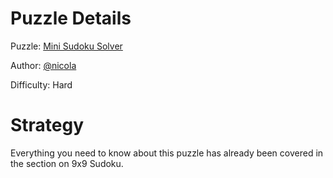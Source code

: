 # Puzzle Details

Puzzle: [Mini Sudoku Solver](https://www.codingame.com/training/hard/mini-sudoku-solver)

Author: [@nicola](https://www.codingame.com/profile/21bf42f790de293c3aef398f18cd2627479878)

Difficulty: Hard

# Strategy

Everything you need to know about this puzzle has already been covered in the section on 9x9 Sudoku.
